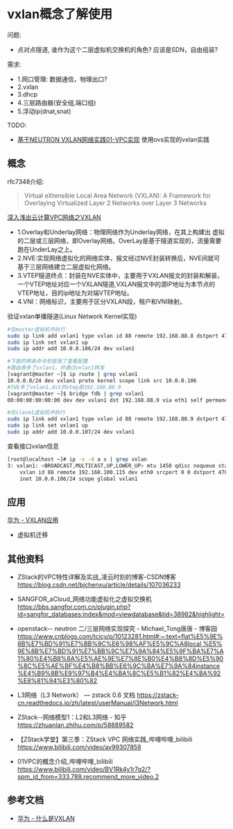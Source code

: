 # vxlan概念了解使用

问题:
* 点对点隧道, 谁作为这个二层虚拟机交换机的角色?
   应该是SDN，自由组装?

需求:
* 1.网口管理: 数据通信，物理出口?
* 2.vxlan
* 3.dhcp
* 4.三层路由器(安全组,端口组)
* 5.浮动ip(dnat,snat)

TODO:
* [基于NEUTRON VXLAN网络实践01-VPC实现](https://www.jianshu.com/p/665866054b0e)
使用ovs实现的vxlan实践

## 概念

rfc7348介绍:
> Virtual eXtensible Local Area Network (VXLAN): A Framework
   for Overlaying Virtualized Layer 2 Networks over Layer 3 Networks


[深入浅出云计算VPC网络之VXLAN](https://cloud.tencent.com/developer/article/1647354)
* 1.Overlay和Underlay网络：物理网络作为Underlay网络，在其上构建出 虚拟的二层或三层网络，即Overlay网络。OverLay是基于隧道实现的，流量需要跑在UnderLay之上。
* 2.NVE:实现网络虚拟化的网络实体，报文经过NVE封装转换后，NVE间就可基于三层网络建立二层虚拟化网络。
* 3.VTEP隧道终点：封装在NVE实体中，主要用于VXLAN报文的封装和解装，一个VTEP地址对应一个VXLAN隧道,VXLAN报文中的源IP地址为本节点的VTEP地址，目的ip地址为对端VTEP地址。
* 4.VNI：网络标识，主要用于区分VXLAN段，租户和VNI映射。

验证vxlan单播隧道(Linux Network Kernel实现)
```bash
#在master虚拟机中执行
sudo ip link add vxlan1 type vxlan id 88 remote 192.168.88.8 dstport 4789 dev eth1
sudo ip link set vxlan1 up
sudo ip addr add 10.0.0.106/24 dev vxlan1

#下面的两条命令到是我了查看配置
#路由表多了vxlan1，并通过vxlan1转发
[vagrant@master ~]$ ip route | grep vxlan1
10.0.0.0/24 dev vxlan1 proto kernel scope link src 10.0.0.106
#fdb多了vxlan1,dst的vtep是192.168.88.9
[vagrant@master ~]$ bridge fdb | grep vxlan1
00:00:00:00:00:00 dev dev vxlan1 dst 192.168.88.9 via eth1 self permanent

#在slave1虚拟机中执行
sudo ip link add vxlan1 type vxlan id 88 remote 192.168.88.9 dstport 4789 dev eth1
sudo ip link set vxlan1 up
sudo ip addr add 10.0.0.107/24 dev vxlan1
```

查看接口vxlan信息
```bash
[root@localhost ~]# ip -s -d a s | grep vxlan
3: vxlan1: <BROADCAST,MULTICAST,UP,LOWER_UP> mtu 1450 qdisc noqueue state UNKNOWN group default qlen 1000
    vxlan id 88 remote 192.168.100.115 dev eth0 srcport 0 0 dstport 4789 ageing 300 noudpcsum noudp6zerocsumtx noudp6zerocsumrx numtxqueues 1 numrxqueues 1 gso_max_size 65536 gso_max_segs 65535
    inet 10.0.0.106/24 scope global vxlan1
```

## 应用

[华为 - VXLAN应用](https://support.huawei.com/enterprise/zh/doc/EDOC1000173014/a021a76d)

* 虚拟机迁移

## 其他资料

* ZStack的VPC特性详解及实战_凌云时刻的博客-CSDN博客
https://blog.csdn.net/bjchenxu/article/details/107036233

* SANGFOR_aCloud_网络功能虚拟化之虚拟交换机
https://bbs.sangfor.com.cn/plugin.php?id=sangfor_databases:index&mod=viewdatabase&tid=38982&highlight=

* openstack-- neutron 二/三层网络实现探究 - Michael_Tong唐唐 - 博客园
https://www.cnblogs.com/tcicy/p/10123281.html#:~:text=flat%E5%9E%8B%E7%BD%91%E7%BB%9C%E6%98%AF%E5%9C%A8local,%E5%9E%8B%E7%BD%91%E7%BB%9C%E7%9A%84%E5%9F%BA%E7%A1%80%E4%B8%8A%E5%AE%9E%E7%8E%B0%E4%B8%8D%E5%90%8C%E5%AE%BF%E4%B8%BB%E6%9C%BA%E7%9A%84instance%E4%B9%8B%E9%97%B4%E4%BA%8C%E5%B1%82%E4%BA%92%E8%81%94%E3%80%82

* L3网络（L3 Network） — zstack 0.6 文档
https://zstack-cn.readthedocs.io/zh/latest/userManual/l3Network.html

* ZStack--网络模型1：L2和L3网络 - 知乎
https://zhuanlan.zhihu.com/p/58889582

* 【ZStack学堂】第三季：ZStack VPC 网络实践_哔哩哔哩_bilibili
https://www.bilibili.com/video/av99307858

* 01VPC的概念介绍_哔哩哔哩_bilibili
https://www.bilibili.com/video/BV1Rk4y1r7q2/?spm_id_from=333.788.recommend_more_video.2

## 参考文档

* [华为 - 什么是VXLAN](https://support.huawei.com/enterprise/zh/doc/EDOC1100087027)
